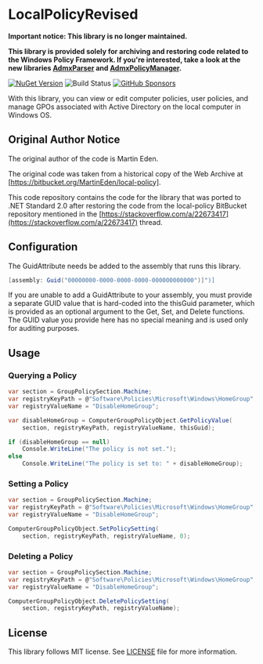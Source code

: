 # LocalPolicyRevised

**Important notice: This library is no longer maintained.**

**This library is provided solely for archiving and restoring code related to the Windows Policy Framework. If you're interested, take a look at the new libraries [AdmxParser](https://github.com/rkttu/AdmxParser/) and [AdmxPolicyManager](https://github.com/rkttu/AdmxPolicyManager/).**

[![NuGet Version](https://img.shields.io/nuget/v/LocalPolicyRevised)](https://www.nuget.org/packages/LocalPolicyRevised/) ![Build Status](https://github.com/rkttu/LocalPolicyRevised/actions/workflows/dotnet.yml/badge.svg) [![GitHub Sponsors](https://img.shields.io/github/sponsors/rkttu)](https://github.com/sponsors/rkttu/)

With this library, you can view or edit computer policies, user policies, and manage GPOs associated with Active Directory on the local computer in Windows OS.

## Original Author Notice

The original author of the code is Martin Eden.

The original code was taken from a historical copy of the Web Archive at [https://bitbucket.org/MartinEden/local-policy].

This code repository contains the code for the library that was ported to .NET Standard 2.0 after restoring the code from the local-policy BitBucket repository mentioned in the [https://stackoverflow.com/a/22673417](https://stackoverflow.com/a/22673417) thread.

## Configuration

The GuidAttribute needs be added to the assembly that runs this library.

```csharp
[assembly: Guid("00000000-0000-0000-0000-000000000000")]")]
```

If you are unable to add a GuidAttribute to your assembly, you must provide a separate GUID value that is hard-coded into the thisGuid parameter, which is provided as an optional argument to the Get, Set, and Delete functions. The GUID value you provide here has no special meaning and is used only for auditing purposes.

## Usage

### Querying a Policy

```csharp
var section = GroupPolicySection.Machine;
var registryKeyPath = @"Software\Policies\Microsoft\Windows\HomeGroup";
var registryValueName = "DisableHomeGroup";

var disableHomeGroup = ComputerGroupPolicyObject.GetPolicyValue(
    section, registryKeyPath, registryValueName, thisGuid);

if (disableHomeGroup == null)
	Console.WriteLine("The policy is not set.");
else
	Console.WriteLine("The policy is set to: " + disableHomeGroup);
```

### Setting a Policy

```csharp
var section = GroupPolicySection.Machine;
var registryKeyPath = @"Software\Policies\Microsoft\Windows\HomeGroup";
var registryValueName = "DisableHomeGroup";

ComputerGroupPolicyObject.SetPolicySetting(
    section, registryKeyPath, registryValueName, 0);
```

### Deleting a Policy

```csharp
var section = GroupPolicySection.Machine;
var registryKeyPath = @"Software\Policies\Microsoft\Windows\HomeGroup";
var registryValueName = "DisableHomeGroup";

ComputerGroupPolicyObject.DeletePolicySetting(
    section, registryKeyPath, registryValueName);
```

## License

This library follows MIT license. See [LICENSE](./LICENSE) file for more information.
